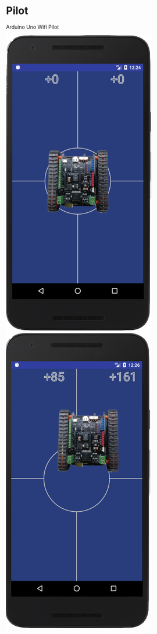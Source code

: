 # Pilot

Arduino Uno Wifi Pilot

![Pilot Screenshot](https://github.com/ArfNtz/Pilot/blob/master/capture1.png)![Pilot Screenshot](https://github.com/ArfNtz/Pilot/blob/master/capture2.png)

